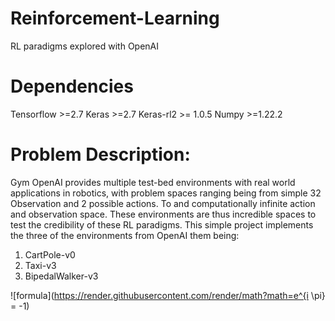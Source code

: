 # Reinforcement-Learning
 RL paradigms explored with OpenAI

# Dependencies 
Tensorflow >=2.7
Keras >=2.7
Keras-rl2 >= 1.0.5
Numpy >=1.22.2

# Problem Description:

Gym OpenAI provides multiple test-bed environments with real world applications in robotics, with problem spaces ranging being from simple 32 Observation and 2 possible actions. To and computationally infinite action and observation space. These environments are thus incredible spaces to test the credibility of these RL paradigms. This simple project implements the three of the environments from OpenAI them being: 

1. CartPole-v0
2. Taxi-v3
3. BipedalWalker-v3

![formula](https://render.githubusercontent.com/render/math?math=e^{i \pi} = -1)
